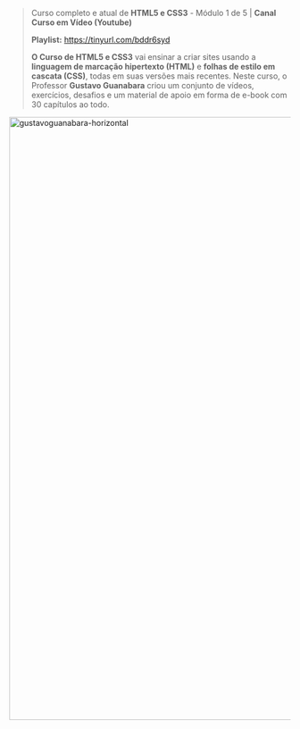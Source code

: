 > Curso completo e atual de **HTML5 e CSS3** - Módulo 1 de 5 | **Canal Curso em Vídeo (Youtube)**
>
> **Playlist:** https://tinyurl.com/bddr6syd
>
 > **O Curso de HTML5 e CSS3** vai ensinar a criar sites usando a **linguagem de marcação hipertexto (HTML)** e **folhas de estilo em cascata (CSS)**, todas em suas versões mais recentes. Neste curso, o Professor **Gustavo Guanabara** criou um conjunto de vídeos, exercícios, desafios e um material de apoio em forma de e-book com 30 capítulos ao todo. 

<img width="1920" height="1080" alt="gustavoguanabara-horizontal" src="https://github.com/user-attachments/assets/0b907576-6b02-4cdf-852f-58888f1daef9" />
